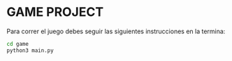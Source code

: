 # GAME PROJECT 

Para correr el juego debes seguir las siguientes instrucciones en la termina:

```sh
cd game
python3 main.py 
```